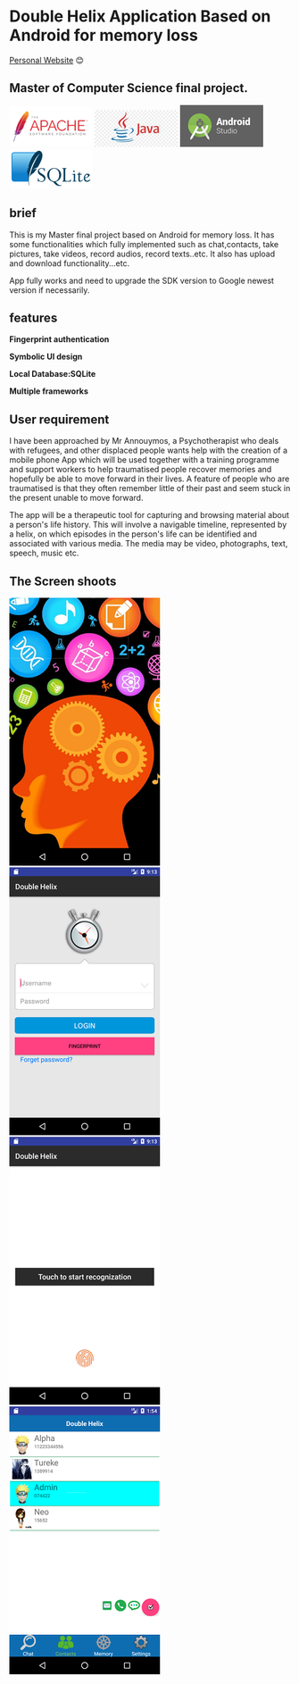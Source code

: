 # Double Helix Application Based on Android for memory loss

[Personal Website](https://www.nurasoft.cn)	:blush:

## Master of Computer Science final project.

![Apache License logo](/images/apache_license.png)
![Java logo](/images/java.jpg)
![Android logo](/images/android_studio.png)
![SQLite logo](/images/SQLite.png)


   ## brief
   This is my Master final project based on Android for memory loss. It has some functionalities which fully implemented such as chat,contacts, take pictures, take videos, record audios, record texts..etc. It also has upload and download functionality...etc.

 App fully works and need to upgrade the SDK version to Google newest version if necessarily.
 
 ## features
 
 **Fingerprint authentication**
 
 **Symbolic UI design**
 
 **Local Database:SQLite**
 
 **Multiple frameworks** 
 
 ## User requirement
   
   I have been approached by Mr Annouymos, a Psychotherapist who deals with refugees, and other displaced people wants help with the creation of a mobile phone App which will be used together with a training programme and support workers to help traumatised people recover memories and hopefully be able to move forward in their lives. A feature of people who are traumatised is that they often remember little of their past and seem stuck in the present unable to move forward.

The app will be a therapeutic tool for capturing and browsing material about a person's life history. This will involve a navigable timeline, represented by a helix, on which episodes in the person's life can be identified and associated with various media. The media may be video, photographs, text, speech, music etc.

## The Screen shoots
![mainlogo](/images/mainlogo.png)
![Login Page](/images/login.png)
![fingerprint](/images/finger_print.png)
![main design](/images/main_design.png)

